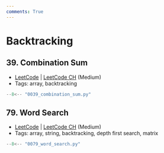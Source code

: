 ```yaml
---
comments: True
---
```


# Backtracking

## 39. Combination Sum

-   [LeetCode](https://leetcode.com/problems/combination-sum/) | [LeetCode CH](https://leetcode.cn/problems/combination-sum/) (Medium)
-   Tags: array, backtracking

```python title="39. Combination Sum"
--8<-- "0039_combination_sum.py"
```

## 79. Word Search

-   [LeetCode](https://leetcode.com/problems/word-search/) | [LeetCode CH](https://leetcode.cn/problems/word-search/) (Medium)
-   Tags: array, string, backtracking, depth first search, matrix

```python title="79. Word Search"
--8<-- "0079_word_search.py"
```
